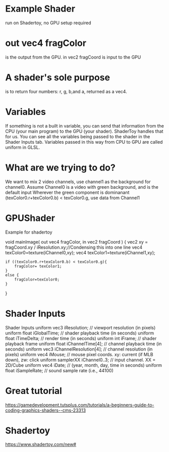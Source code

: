 # Example Shader 
run on Shadertoy, no GPU setup required
# out vec4 fragColor 
is the output from the GPU. in vec2 fragCoord is input to the GPU

# A shader's sole purpose 
is to return four numbers: r, g, b,and a, returned as a vec4.

# Variables
If something is not a built in variable, you can send that information from the CPU (your main program) to the GPU (your shader). ShaderToy handles that for us. You can see all the variables being passed to the shader in the Shader Inputs tab. Variables passed in this way from CPU to GPU are called uniform in GLSL. 

 
# What are we trying to do?
We want to mix 2 video channels, use channel1 as the background for channel0.
Assume Channel0 is a video with green background, and is the default input
Wherever the green component is dominanant (texColor0.r+texColor0.b) < texColor0.g, use 
data from Channel1

# GPUShader
Example for shadertoy

void mainImage( out vec4 fragColor, in vec2 fragCoord )
{
    vec2 xy = fragCoord.xy / iResolution.xy;//Condensing this into one line
    vec4 texColor0=texture(iChannel0,xy);
    vec4 texColor1=texture(iChannel1,xy);
    
    if ((texColor0.r+texColor0.b) < texColor0.g){
        fragColor= texColor1;
    }
    else {
        fragColor=texColor0;
    }
}

# Shader Inputs
Shader Inputs
uniform vec3      iResolution;           // viewport resolution (in pixels)
uniform float     iGlobalTime;           // shader playback time (in seconds)
uniform float     iTimeDelta;            // render time (in seconds)
uniform int       iFrame;                // shader playback frame
uniform float     iChannelTime[4];       // channel playback time (in seconds)
uniform vec3      iChannelResolution[4]; // channel resolution (in pixels)
uniform vec4      iMouse;                // mouse pixel coords. xy: current (if MLB down), zw: click
uniform samplerXX iChannel0..3;          // input channel. XX = 2D/Cube
uniform vec4      iDate;                 // (year, month, day, time in seconds)
uniform float     iSampleRate;           // sound sample rate (i.e., 44100)

# Great tutorial
https://gamedevelopment.tutsplus.com/tutorials/a-beginners-guide-to-coding-graphics-shaders--cms-23313

# Shadertoy
https://www.shadertoy.com/new#
